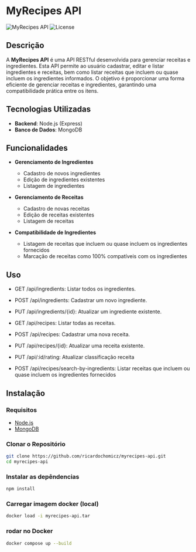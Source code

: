 # MyRecipes API

![MyRecipes API](https://img.shields.io/badge/version-1.0.0-blue.svg) ![License](https://img.shields.io/badge/license-MIT-green.svg)

## Descrição

A **MyRecipes API** é uma API RESTful desenvolvida para gerenciar receitas e ingredientes. Esta API permite ao usuário cadastrar, editar e listar ingredientes e receitas, bem como listar receitas que incluem ou quase incluem os ingredientes informados. O objetivo é proporcionar uma forma eficiente de gerenciar receitas e ingredientes, garantindo uma compatibilidade prática entre os itens.

## Tecnologias Utilizadas

- **Backend**: Node.js (Express)
- **Banco de Dados**: MongoDB

## Funcionalidades

- **Gerenciamento de Ingredientes**
  - Cadastro de novos ingredientes
  - Edição de ingredientes existentes
  - Listagem de ingredientes
  
- **Gerenciamento de Receitas**
  - Cadastro de novas receitas
  - Edição de receitas existentes
  - Listagem de receitas

- **Compatibilidade de Ingredientes**
  - Listagem de receitas que incluem ou quase incluem os ingredientes fornecidos
  - Marcação de receitas como 100% compatíveis com os ingredientes
 
## Uso

- GET /api/ingredients: Listar todos os ingredientes.

- POST /api/ingredients: Cadastrar um novo ingrediente.

- PUT /api/ingredients/{id}: Atualizar um ingrediente existente.

- GET /api/recipes: Listar todas as receitas.

- POST /api/recipes: Cadastrar uma nova receita.

- PUT /api/recipes/{id}: Atualizar uma receita existente.

- PUT /api/:id/rating: Atualizar classificação receita

- POST /api/recipes/search-by-ingredients: Listar receitas que incluem ou quase incluem os ingredientes fornecidos

## Instalação

### Requisitos

- [Node.js](https://nodejs.org/)
- [MongoDB](https://www.mongodb.com/try/download/community)

### Clonar o Repositório

```bash
git clone https://github.com/ricardochomicz/myrecipes-api.git
cd myrecipes-api
```
### Instalar as depêndencias
```bash
npm install
```
### Carregar imagem docker (local)
```bash
docker load -i myrecipes-api.tar
```
### rodar no Docker
```bash
docker compose up --build
```